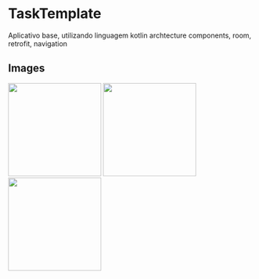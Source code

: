 # TaskTemplate
Aplicativo base, utilizando linguagem kotlin archtecture components, room, retrofit, navigation

 ## Images

<img src="https://res.cloudinary.com/drfcfazt5/image/upload/v1590775891/Screenshot_1590775643_wxpjyl.png" width="190"/> 
<img src="https://res.cloudinary.com/drfcfazt5/image/upload/v1590775890/Screenshot_1590775622_nh7ovy.png" width="190"/> 
<img src="https://res.cloudinary.com/drfcfazt5/image/upload/v1590775890/Screenshot_1590775638_wgfrqs.png" width="190"/>
